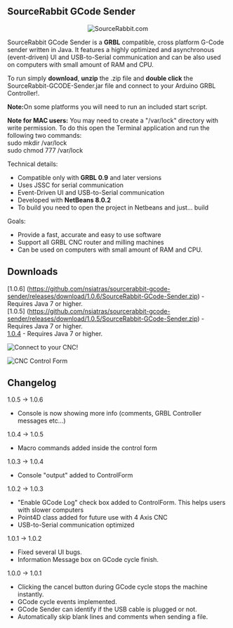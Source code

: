 SourceRabbit GCode Sender
------
<p align="center">
<img src="https://raw.githubusercontent.com/nsiatras/sourcerabbit-gcode-sender/master/Images/SourceRabbit.png" alt="SourceRabbit.com"> 
</p>

SourceRabbit GCode Sender is a <b>GRBL</b> compatible, cross platform G-Code sender written in Java. It features a highly optimized and asynchronous (event-driven) UI and USB-to-Serial communication and can be also used on computers with small amount of RAM and CPU.

To run simply <b>download</b>, <b>unzip</b> the .zip file and <b>double click</b> the SourceRabbit-GCODE-Sender.jar file and connect to your Arduino GRBL Controller!. 

<b>Note:</b>On some platforms you will need to run an included start script.

<b>Note for MAC users:</b> You may need to create a "/var/lock" directory with write permission. To do this open the Terminal application and run the following two commands: <br>
sudo mkdir /var/lock <br>
sudo chmod 777 /var/lock 

Technical details:
* Compatible only with <b>GRBL 0.9</b> and later versions
* Uses JSSC for serial communication
* Event-Driven UI and USB-to-Serial communication
* Developed with <b>NetBeans 8.0.2</b>
* To build you need to open the project in Netbeans and just... build

Goals:
* Provide a fast, accurate and easy to use software
* Support all GRBL CNC router and milling machines
* Can be used on computers with small amount of RAM and CPU.


Downloads
------
[1.0.6] (https://github.com/nsiatras/sourcerabbit-gcode-sender/releases/download/1.0.6/SourceRabbit-GCode-Sender.zip) - Requires Java 7 or higher. <br>
[1.0.5] (https://github.com/nsiatras/sourcerabbit-gcode-sender/releases/download/1.0.5/SourceRabbit-GCode-Sender.zip) - Requires Java 7 or higher. <br>
[1.0.4](https://github.com/nsiatras/sourcerabbit-gcode-sender/releases/download/1.0.4/SourceRabbit-GCode-Sender.zip) - Requires Java 7 or higher. <br>


![Connect to your CNC!](https://github.com/nsiatras/sourcerabbit-gcode-sender/blob/master/Images/ConnectForm.png "Connect to your CNC!")

![CNC Control Form](https://github.com/nsiatras/sourcerabbit-gcode-sender/blob/master/Images/ControllForm.png "CNC Control Form")


Changelog
------
1.0.5 -> 1.0.6
* Console is now showing more info (comments, GRBL Controller messages etc...)

1.0.4 -> 1.0.5
* Macro commands added inside the control form

1.0.3 -> 1.0.4
* Console "output" added to ControlForm

1.0.2 -> 1.0.3
* "Enable GCode Log" check box added to ControlForm. This helps users with slower computers
* Point4D class added for future use with 4 Axis CNC
* USB-to-Serial communication optimized

1.0.1 -> 1.0.2
* Fixed several UI bugs.
* Information Message box on GCode cycle finish.

1.0.0 -> 1.0.1
* Clicking the cancel button during GCode cycle stops the machine instantly.
* GCode cycle events implemented.
* GCode Sender can identify if the USB cable is plugged or not.
* Automatically skip blank lines and comments when sending a file.
